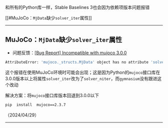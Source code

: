 和所有的Python库一样，Stable Baselines 3也会因为依赖项版本问题报错

[[#MuJoCo：`MjData`缺少`solver_iter`属性]]


---
## MuJoCo：`MjData`缺少`solver_iter`属性

+ 问题反馈：[\[Bug Report\] Incompatible with mujoco 3.0.0](https://github.com/Farama-Foundation/Gymnasium/issues/749)

```bash
AttributeError: 'mujoco._structs.MjData' object has no attribute 'solver_iter'
```

这个报错在使用MuJoCo环境时可能会出现；这是因为Python的`mujoco`接口库在3.0.0版本以上将属性`solver_iter`改为了`solver_niter`，而`gymnasium`没有跟进这个改动

解决方案：将`mujoco`接口库版本回退到3.0.0以下

```bash
pip  install  mujoco==2.3.7
```

（2024/04/29）

---
